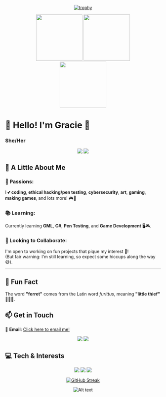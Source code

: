 <div align="center">
  
  [![trophy](https://github-profile-trophy.vercel.app/?username=Ann-MarieDev&theme=dracula)](https://github.com/Ann-MarieDev/github-profile-trophy)
</div>

<div align="center">
  <a>
    <img height="150" src="https://github-readme-stats.vercel.app/api?username=Ann-MarieDev&show_icons=true&theme=dracula" />
  </a>
  
  <a>
    <img height="150" src="https://github-readme-stats.vercel.app/api/top-langs/?username=Ann-MarieDev&layout=compact&size_weight=0.5&count_weight=0.5&theme=dracula&exclude_repo=GRAVITY-FALLS-thisisnotawebsitedotcom-code-unminify-beautify&hide_progress=true&langs_count=8" />
  </a>
</div>

<div align="center">
  <a href="https://github.com/Ann-MarieDev/silverfoxstudios">
    <img height="150" src="https://github-readme-stats.vercel.app/api/pin/?username=Ann-MarieDev&repo=silverfoxstudios&theme=dracula" />
  </a>
</div>

# 🌸 Hello! I'm Gracie 🌸  
### She/Her  
<p align="center">
  <img src="https://img.shields.io/badge/IT%20Bench%20Tech-Fixing%20Computers-0c88c1?style=flat&logo=tools&logoColor=white" /> 
  <img src="https://img.shields.io/badge/Aspiring-Pen%20Tester-ff69b4?style=flat&logo=hackthebox&logoColor=white" />
</p>

## 🎨 A Little About Me  
### 🌟 Passions:  
I 💕 **coding**, **ethical hacking/pen testing**, **cybersecurity**, **art**, **gaming**, **making games**, and lots more! 🎮🎨  

### 📚 Learning:  
Currently learning **GML**, **C#**, **Pen Testing**, and **Game Development** 🖥️🎮.  

### 🤝 Looking to Collaborate:  
I'm open to working on fun projects that pique my interest 🌈!  
(But fair warning: I'm still learning, so expect some hiccups along the way 😅).  

---

## 🐾 Fun Fact  
The word **"ferret"** comes from the Latin word *furittus*, meaning **"little thief"** 🕵️‍♀️✨.

## 📫 Get in Touch  
💌 **Email**: [Click here to email me!](mailto:graciehutchins200@gmail.com)  

<p align="center">
  <img src="https://img.shields.io/badge/Animals-Love%20Foxes%20%26%20Ferrets-orange?style=flat&logo=leaflet&logoColor=white" /> 
  <img src="https://img.shields.io/badge/Hobbies-Roller%20Skating%20%26%20Art-pink?style=flat&logo=artstation&logoColor=white" />
</p>

## 💻 Tech & Interests  
<p align="center">
  <img src="https://img.shields.io/badge/Code-Learning%20GML%20%7C%20C%23-blueviolet?style=flat&logo=gamemaker&logoColor=white" />
  <img src="https://img.shields.io/badge/Hacking-Ethical%20%7C%20Pen%20Testing-green?style=flat&logo=hackthebox&logoColor=white" /> 
  <img src="https://img.shields.io/badge/Gaming-Developer%20%26%20Player-black?style=flat&logo=steam&logoColor=white" />
</p>
<div align="center">
  
  [![GitHub Streak](https://github-readme-streak-stats.herokuapp.com/?user=Ann-MarieDev)](https://git.io/streak-stats)

  ![Alt text](https://spotify-recently-played-readme.vercel.app/api?user=9dawld2km0y0ny3mml9wk5fyk)
</div>

<!---
Ann-MarieDev/AJ is a ✨ special ✨ repository because its `README.md` (this file) appears on your GitHub profile.
You can click the Preview link to take a look at your changes.
--->
